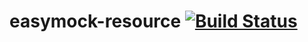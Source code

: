 # easymock-resource [![Build Status](https://secure.travis-ci.org/rymizuki/easymock-resource.png?branch=master)](https://travis-ci.org/rymizuki/easymock-resource) 


